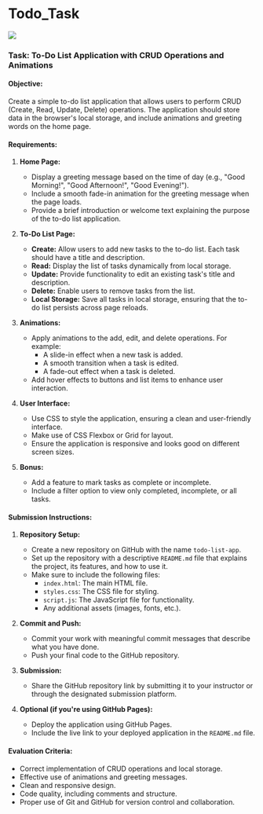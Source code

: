 # Todo_Task

<img src="https://cdn.dribbble.com/users/7677055/screenshots/17687127/media/80e1770890ae3a90ed0ed53b16b3fb5d.png"  />

### **Task: To-Do List Application with CRUD Operations and Animations**

#### **Objective:**
Create a simple to-do list application that allows users to perform CRUD (Create, Read, Update, Delete) operations. The application should store data in the browser's local storage, and include animations and greeting words on the home page.

#### **Requirements:**

1. **Home Page:**
   - Display a greeting message based on the time of day (e.g., "Good Morning!", "Good Afternoon!", "Good Evening!").
   - Include a smooth fade-in animation for the greeting message when the page loads.
   - Provide a brief introduction or welcome text explaining the purpose of the to-do list application.

2. **To-Do List Page:**
   - **Create:** Allow users to add new tasks to the to-do list. Each task should have a title and description.
   - **Read:** Display the list of tasks dynamically from local storage.
   - **Update:** Provide functionality to edit an existing task's title and description.
   - **Delete:** Enable users to remove tasks from the list.
   - **Local Storage:** Save all tasks in local storage, ensuring that the to-do list persists across page reloads.

3. **Animations:**
   - Apply animations to the add, edit, and delete operations. For example:
     - A slide-in effect when a new task is added.
     - A smooth transition when a task is edited.
     - A fade-out effect when a task is deleted.
   - Add hover effects to buttons and list items to enhance user interaction.

4. **User Interface:**
   - Use CSS to style the application, ensuring a clean and user-friendly interface.
   - Make use of CSS Flexbox or Grid for layout.
   - Ensure the application is responsive and looks good on different screen sizes.

5. **Bonus:**
   - Add a feature to mark tasks as complete or incomplete.
   - Include a filter option to view only completed, incomplete, or all tasks.

#### **Submission Instructions:**

1. **Repository Setup:**
   - Create a new repository on GitHub with the name `todo-list-app`.
   - Set up the repository with a descriptive `README.md` file that explains the project, its features, and how to use it.
   - Make sure to include the following files:
     - `index.html`: The main HTML file.
     - `styles.css`: The CSS file for styling.
     - `script.js`: The JavaScript file for functionality.
     - Any additional assets (images, fonts, etc.).

2. **Commit and Push:**
   - Commit your work with meaningful commit messages that describe what you have done.
   - Push your final code to the GitHub repository.

3. **Submission:**
   - Share the GitHub repository link by submitting it to your instructor or through the designated submission platform.

4. **Optional (if you're using GitHub Pages):**
   - Deploy the application using GitHub Pages.
   - Include the live link to your deployed application in the `README.md` file.

#### **Evaluation Criteria:**
- Correct implementation of CRUD operations and local storage.
- Effective use of animations and greeting messages.
- Clean and responsive design.
- Code quality, including comments and structure.
- Proper use of Git and GitHub for version control and collaboration.


